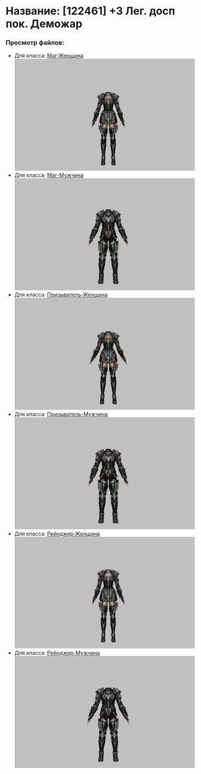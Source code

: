 # Название: [122461] +3 Лег. досп пок. Деможар

### Просмотр файлов:
- Для класса: [Маг-Женщина](Маг-Женщина)
![p050034.png](Маг-Женщина/p050034.png)
- Для класса: [Маг-Мужчина](Маг-Мужчина)
![p040034.png](Маг-Мужчина/p040034.png)
- Для класса: [Призыватель-Женщина](Призыватель-Женщина)
![p090034.png](Призыватель-Женщина/p090034.png)
- Для класса: [Призыватель-Мужчина](Призыватель-Мужчина)
![p080034.png](Призыватель-Мужчина/p080034.png)
- Для класса: [Рейнджер-Женщина](Рейнджер-Женщина)
![p030034.png](Рейнджер-Женщина/p030034.png)
- Для класса: [Рейнджер-Мужчина](Рейнджер-Мужчина)
![p020034.png](Рейнджер-Мужчина/p020034.png)

